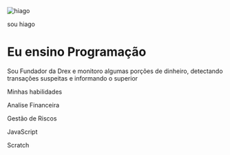 <!DOCTYPE html>
<html lang="pt-br">
  <head>
    <meta charset="UTF-8" />
    <meta name="viewport" content="width=device-width, initial-scale=1.0" />
    <link rel="stylesheet" href="style.css" />
    <title>Meu portfólio</title>
  </head>
  <body></body>
</html>
<body>
  <img src="img/avatar-perfil.png" alt="hiago" srcset="" />
  <p>sou hiago</p>
  <h1>Eu ensino Programação</h1>
  <p>
    Sou Fundador da Drex e monitoro algumas porções de dinheiro, detectando transações suspeitas e informando o superior
  </p>
  <p>Minhas habilidades</p>
  <div>
    <p>Analise Financeira</p>
    <p>Gestão de Riscos</p>
    <p>JavaScript</p>
    <p>Scratch</p>
  </div>
</body>
<head>
  <meta charset="UTF-8" />
  <meta name="viewport" content="width=device-width, initial-scale=1.0" />
  <link href="https://cdn.jsdelivr.net/npm/bootstrap@5.3.3/dist/css/bootstrap.min.css" rel="stylesheet" integrity="sha384-QWTKZyjpPEjISv5WaRU9OFeRpok6YctnYmDr5pNlyT2bRjXh0JMhjY6hW+ALEwIH"  crossorigin="anonymous"  />
  <link rel="stylesheet" href="style.css" />
  <title>Meu portfólio</title>
</head>
<body>
  <header class="container">
    <!-- código omitido -->
  </header>


  <script
    src="https://cdn.jsdelivr.net/npm/bootstrap@5.3.3/dist/js/bootstrap.bundle.min.js"
    integrity="sha384-YvpcrYf0tY3lHB60NNkmXc5s9fDVZLESaAA55NDzOxhy9GkcIdslK1eN7N6jIeHz"
    crossorigin="anonymous"
  ></script>
</body>
